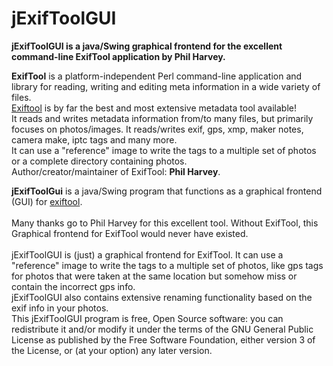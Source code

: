 # jExifToolGUI
**jExifToolGUI is a java/Swing graphical frontend for the excellent command-line ExifTool application by Phil Harvey.**


**ExifTool** is a platform-independent Perl command-line application and library for reading, writing and editing meta information in a wide variety of files.<br>
[Exiftool](https://www.sno.phy.queensu.ca/~phil/exiftool/) is by far the best and most extensive metadata tool available!<br>
It reads and writes metadata information from/to many files, but primarily focuses on photos/images. It reads/writes exif, gps, xmp, maker notes, camera make, iptc tags and many more.<br>
It can use a "reference" image to write the tags to a multiple set of photos or a complete directory containing photos.<br>
Author/creator/maintainer of ExifTool: **Phil Harvey**.
  
**jExifToolGui** is a java/Swing program that functions as a graphical frontend (GUI) for [exiftool](http://www.sno.phy.queensu.ca/~phil/exiftool/).<br><br>
Many thanks go to Phil Harvey for this excellent tool. Without ExifTool, this Graphical frontend for ExifTool would never have existed.<br><br>
jExifToolGUI is (just) a graphical frontend for ExifTool. It can use a "reference" image to write the tags to a multiple set of photos, like gps tags for photos
that were taken at the same location but somehow miss or contain the incorrect gps info.<br>
jExifToolGUI also contains extensive renaming functionality based on the exif info in your photos.<br>
This jExifToolGUI program is free, Open Source software: you can redistribute it and/or modify it under the terms of the GNU General Public License as published by the Free Software Foundation, either version 3 of the License, or (at your option) any later version.
